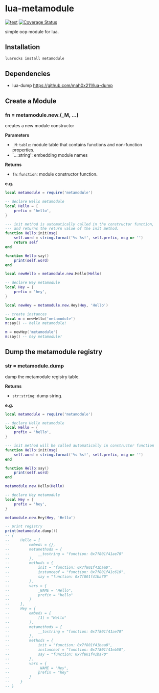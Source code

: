 lua-metamodule
==========

[![test](https://github.com/mah0x211/lua-metamodule/actions/workflows/test.yml/badge.svg)](https://github.com/mah0x211/lua-metamodule/actions/workflows/test.yml)
[![Coverage Status](https://coveralls.io/repos/github/mah0x211/lua-metamodule/badge.svg?branch=master)](https://coveralls.io/github/mah0x211/lua-metamodule?branch=master)

simple oop module for lua.

## Installation

```sh
luarocks install metamodule
```

## Dependencies

- lua-dump https://github.com/mah0x211/lua-dump

## Create a Module

### fn = metamodule.new.<ModuleName>(_M, ...)

creates a new module constructor

**Parameters**

- `_M:table`: module table that contains functions and non-function properties.
- `...:string': embedding module names

**Returns**

- `fn:function`: module constructor function.

**e.g.**

```lua
local metamodule = require('metamodule')

-- declare Hello metamodule
local Hello = {
    prefix = 'hello',
}

--- init method is automatically called in the constructor function,
--- and returns the return value of the init method.
function Hello:init(msg)
    self.word = string.format('%s %s!', self.prefix, msg or '')
    return self
end

function Hello:say()
    print(self.word)
end

local newHello = metamodule.new.Hello(Hello)

-- declare Hey metamodule
local Hey = {
    prefix = 'hey',
}

local newHey = metamodule.new.Hey(Hey, 'Hello')

-- create instances
local m = newHello('metamodule')
m:say() -- hello metamodule!

m = newHey('metamodule')
m:say() -- hey metamodule!
```


## Dump the metamodule registry

### str = metamodule.dump

dump the metamodule registry table.

**Returns**

- `str:string`: dump string.

**e.g.**

```lua
local metamodule = require('metamodule')

-- declare Hello metamodule
local Hello = {
    prefix = 'hello',
}

--- init method will be called automatically in constructor function
function Hello:init(msg)
    self.word = string.format('%s %s!', self.prefix, msg or '')
end

function Hello:say()
    print(self.word)
end

metamodule.new.Hello(Hello)

-- declare Hey metamodule
local Hey = {
    prefix = 'hey',
}

metamodule.new.Hey(Hey, 'Hello')

-- print registry
print(metamodule.dump())
-- {
--     Hello = {
--         embeds = {},
--         metamethods = {
--             __tostring = "function: 0x7f801f41ae70"
--         },
--         methods = {
--             init = "function: 0x7f801f41baa0",
--             instanceof = "function: 0x7f801f41c610",
--             say = "function: 0x7f801f41ba70"
--         },
--         vars = {
--             _NAME = "Hello",
--             prefix = "hello"
--         }
--     },
--     Hey = {
--         embeds = {
--             [1] = "Hello"
--         },
--         metamethods = {
--             __tostring = "function: 0x7f801f41ae70"
--         },
--         methods = {
--             init = "function: 0x7f801f41baa0",
--             instanceof = "function: 0x7f801f41eb50",
--             say = "function: 0x7f801f41ba70"
--         },
--         vars = {
--             _NAME = "Hey",
--             prefix = "hey"
--         }
--     }
-- }
```
